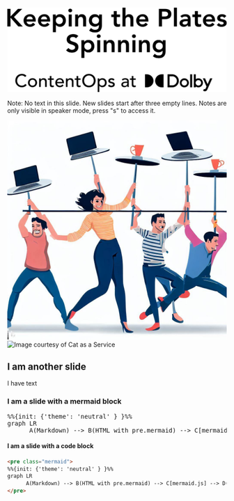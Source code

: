 ![](assets/title.svg)

Note:
No text in this slide.
New slides start after three empty lines.
Notes are only visible in speaker mode, press "s" to access it. 




<img src="assets/bing-plate-spinning.jpg" alt="Image generated by of Bing Image Creator">




<img src="https://cataas.com/cat/cute?t=square?width=800" alt="Image courtesy of Cat as a Service">




## I am another slide

I have text



### I am a slide with a mermaid block

<pre class="mermaid">
%%{init: {'theme': 'neutral' } }%%
graph LR
      A(Markdown) --> B(HTML with pre.mermaid) --> C[mermaid.js] --> D(Updated DOM with mermaid SVG graphic)
</pre>



#### I am a slide with a code block

```html
<pre class="mermaid">
%%{init: {'theme': 'neutral' } }%%
graph LR
      A(Markdown) --> B(HTML with pre.mermaid) --> C[mermaid.js] --> D(Updated DOM with mermaid SVG graphic)
</pre>
```